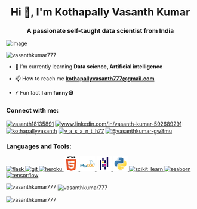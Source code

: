<h1 align="center">Hi 👋, I'm Kothapally Vasanth Kumar</h1>
<h3 align="center">A passionate self-taught data scientist from India</h3>

![image](https://github.com/vasanthkumar777/vasanthkumar777/assets/148183913/91681817-3d97-41b0-b103-a44b39e3831b)

<p align="left"> <img src="https://komarev.com/ghpvc/?username=vasanthkumar777&label=Profile%20views&color=0e75b6&style=flat" alt="vasanthkumar777" /> </p>

- 🌱 I’m currently learning **Data science, Artificial intelligence**

- 📫 How to reach me **kothapallyvasanth777@gmail.com**

- ⚡ Fun fact **I am funny😅**

<h3 align="left">Connect with me:</h3>
<p align="left">
<a href="https://twitter.com/vasanth18135891" target="blank"><img align="center" src="https://raw.githubusercontent.com/rahuldkjain/github-profile-readme-generator/master/src/images/icons/Social/twitter.svg" alt="vasanth18135891" height="30" width="40" /></a>
<a href="https://linkedin.com/in/www.linkedin.com/in/vasanth-kumar-592689291" target="blank"><img align="center" src="https://raw.githubusercontent.com/rahuldkjain/github-profile-readme-generator/master/src/images/icons/Social/linked-in-alt.svg" alt="www.linkedin.com/in/vasanth-kumar-592689291" height="30" width="40" /></a>
<a href="https://kaggle.com/kothapallyvasanth" target="blank"><img align="center" src="https://raw.githubusercontent.com/rahuldkjain/github-profile-readme-generator/master/src/images/icons/Social/kaggle.svg" alt="kothapallyvasanth" height="30" width="40" /></a>
<a href="https://instagram.com/v_a_s_a_n_t_h77" target="blank"><img align="center" src="https://raw.githubusercontent.com/rahuldkjain/github-profile-readme-generator/master/src/images/icons/Social/instagram.svg" alt="v_a_s_a_n_t_h77" height="30" width="40" /></a>
<a href="https://www.youtube.com/c/@vasanthkumar-gw8mu" target="blank"><img align="center" src="https://raw.githubusercontent.com/rahuldkjain/github-profile-readme-generator/master/src/images/icons/Social/youtube.svg" alt="@vasanthkumar-gw8mu" height="30" width="40" /></a>
</p>

<h3 align="left">Languages and Tools:</h3>
<p align="left"> <a href="https://flask.palletsprojects.com/" target="_blank" rel="noreferrer"> <img src="https://www.vectorlogo.zone/logos/pocoo_flask/pocoo_flask-icon.svg" alt="flask" width="40" height="40"/> </a> <a href="https://git-scm.com/" target="_blank" rel="noreferrer"> <img src="https://www.vectorlogo.zone/logos/git-scm/git-scm-icon.svg" alt="git" width="40" height="40"/> </a> <a href="https://heroku.com" target="_blank" rel="noreferrer"> <img src="https://www.vectorlogo.zone/logos/heroku/heroku-icon.svg" alt="heroku" width="40" height="40"/> </a> <a href="https://www.w3.org/html/" target="_blank" rel="noreferrer"> <img src="https://raw.githubusercontent.com/devicons/devicon/master/icons/html5/html5-original-wordmark.svg" alt="html5" width="40" height="40"/> </a> <a href="https://www.mysql.com/" target="_blank" rel="noreferrer"> <img src="https://raw.githubusercontent.com/devicons/devicon/master/icons/mysql/mysql-original-wordmark.svg" alt="mysql" width="40" height="40"/> </a> <a href="https://pandas.pydata.org/" target="_blank" rel="noreferrer"> <img src="https://raw.githubusercontent.com/devicons/devicon/2ae2a900d2f041da66e950e4d48052658d850630/icons/pandas/pandas-original.svg" alt="pandas" width="40" height="40"/> </a> <a href="https://www.python.org" target="_blank" rel="noreferrer"> <img src="https://raw.githubusercontent.com/devicons/devicon/master/icons/python/python-original.svg" alt="python" width="40" height="40"/> </a> <a href="https://scikit-learn.org/" target="_blank" rel="noreferrer"> <img src="https://upload.wikimedia.org/wikipedia/commons/0/05/Scikit_learn_logo_small.svg" alt="scikit_learn" width="40" height="40"/> </a> <a href="https://seaborn.pydata.org/" target="_blank" rel="noreferrer"> <img src="https://seaborn.pydata.org/_images/logo-mark-lightbg.svg" alt="seaborn" width="40" height="40"/> </a> <a href="https://www.tensorflow.org" target="_blank" rel="noreferrer"> <img src="https://www.vectorlogo.zone/logos/tensorflow/tensorflow-icon.svg" alt="tensorflow" width="40" height="40"/> </a> </p>

<p><img align="left" src="https://github-readme-stats.vercel.app/api/top-langs?username=vasanthkumar777&show_icons=true&locale=en&layout=compact" alt="vasanthkumar777" /></p>

<p>&nbsp;<img align="center" src="https://github-readme-stats.vercel.app/api?username=vasanthkumar777&show_icons=true&locale=en" alt="vasanthkumar777" /></p>

<p><img align="center" src="https://github-readme-streak-stats.herokuapp.com/?user=vasanthkumar777&" alt="vasanthkumar777" /></p>

